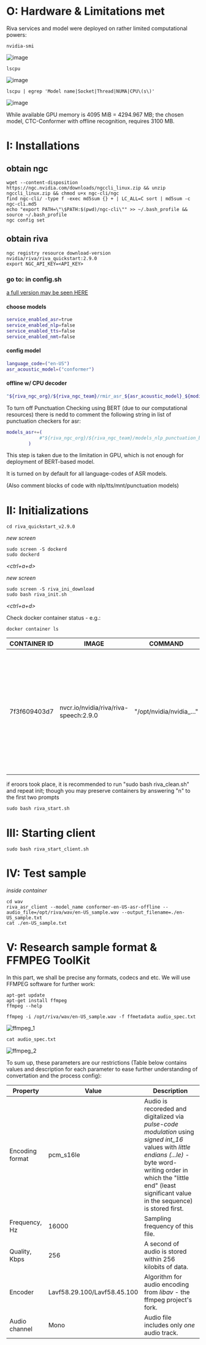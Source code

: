 # O: Hardware & Limitations met
Riva services and model were deployed on rather limited computational powers:
```console
nvidia-smi
```
![image](https://user-images.githubusercontent.com/122811954/227789877-f7fc96ab-06ed-42d5-b770-40c48ef44435.png)
```console
lscpu
```
![image](https://user-images.githubusercontent.com/122811954/227789969-9ee35c60-a09b-4c34-b719-1d867ca9f93e.png)
```console
lscpu | egrep 'Model name|Socket|Thread|NUMA|CPU\(s\)'
```
![image](https://user-images.githubusercontent.com/122811954/227790076-fbaeb224-2d08-4154-b3c0-25a8c8e4f609.png)

While available GPU memory is 4095 MiB = 4294.967 MB; the chosen model, CTC-Conformer with offline recognition, requires 3100 MB.
# I: Installations 

## obtain ngc
```console
wget --content-disposition https://ngc.nvidia.com/downloads/ngccli_linux.zip && unzip ngccli_linux.zip && chmod u+x ngc-cli/ngc
find ngc-cli/ -type f -exec md5sum {} + | LC_ALL=C sort | md5sum -c ngc-cli.md5
echo "export PATH=\"\$PATH:$(pwd)/ngc-cli\"" >> ~/.bash_profile && source ~/.bash_profile
ngc config set
```

## obtain riva
```console
ngc registry resource download-version nvidia/riva/riva_quickstart:2.9.0
export NGC_API_KEY=<API_KEY>
```
### go to: in config.sh
[a full version may be seen HERE](config.sh)
#### choose models
```bash
service_enabled_asr=true
service_enabled_nlp=false
service_enabled_tts=false
service_enabled_nmt=false
```
#### config model
```bash
language_code=("en-US")
asr_acoustic_model=("conformer")
```
#### offline w/ CPU decoder
```bash
"${riva_ngc_org}/${riva_ngc_team}/rmir_asr_${asr_acoustic_model}_${modified_lang_code}_ofl${decoder}:${riva_ngc_model_version}"
```
To turn off Punctuation Checking using BERT (due to our computational resources) there is nedd to comment the following string in list of punctuation checkers for asr:

```bash
models_asr+=(
            #"${riva_ngc_org}/${riva_ngc_team}/models_nlp_punctuation_bert_base_${modified_lang_code}:${riva_ngc_model_version}-${riva_target_gpu_family}-${riva_tegra_platform}"
        )
```
This step is taken due to the limitation in GPU, which is not enough for deployment of BERT-based model.

It is turned on by default for all language-codes of ASR models.

(Also comment blocks of code with nlp/tts/mnt/punctuation models)

# II: Initializations
```console
cd riva_quickstart_v2.9.0
```
*new screen*
```console
sudo screen -S dockerd
sudo dockerd
```
*<ctrl+a+d>*

*new screen*
```console
sudo screen -S riva_ini_download
sudo bash riva_init.sh
```
*<ctrl+a+d>*

Check docker container status - e.g.:

```console
docker container ls
```
CONTAINER ID | IMAGE | COMMAND | CREATED | STATUS | PORTS | NAMES
|----------------------|----------------------|----------------------|----------------------|----------------------|--------------------------------------------|----------------------|
7f3f609403d7 | nvcr.io/nvidia/riva/riva-speech:2.9.0 | "/opt/nvidia/nvidia_…" | 57 seconds ago | Up 51 seconds | 0.0.0.0:50051->50051/tcp, :::50051->50051/tcp, 0.0.0.0:49155->8000/tcp, :::49155->8000/tcp, 0.0.0.0:49154->8001/tcp, :::49154->8001/tcp, 0.0.0.0:49153->8002/tcp, :::49153->8002/tcp | riva-speech


if eroors took place, it is recommended to run "sudo bash riva_clean.sh" and repeat init; though you may preserve containers by answering "n" to the first two prompts
```console
sudo bash riva_start.sh
```
# III: Starting client
```console
sudo bash riva_start_client.sh
```
# IV: Test sample
*inside container*
```console
cd wav
riva_asr_client --model_name conformer-en-US-asr-offline --audio_file=/opt/riva/wav/en-US_sample.wav --output_filename=./en-US_sample.txt
cat ./en-US_sample.txt
```

# V: Research sample format & FFMPEG ToolKit
In this part, we shall be precise any formats, codecs and etc.
We will use FFMPEG software for further work:
```console
apt-get update
apt-get install ffmpeg
ffmpeg --help
```

```console
ffmpeg -i /opt/riva/wav/en-US_sample.wav -f ffmetadata audio_spec.txt
```
![ffmpeg_1](https://user-images.githubusercontent.com/122811954/226694532-2afca5f9-25aa-458b-907f-05853860b7ce.png)
```console
cat audio_spec.txt
```
![ffmpeg_2](https://user-images.githubusercontent.com/122811954/226694732-937245a0-0fbf-48ef-9d6a-01a052462699.png)

To sum up, these parameters are our restrictions (Table below contains values and description for each parameter to ease further understanding of convertation and the process config):

| Property        | Value                       | Description                                                                                                                                                                                                                              |
|-----------------|-----------------------------|------------------------------------------------------------------------------------------------------------------------------------------------------------------------------------------------------------------------------------------|
| Encoding format | pcm_s16le                   | Audio is recoreded and digitalized via *pulse-code modulation* using *signed int_16* values with *little endians (...le)* - byte word-writing order in which the "little end" (least significant value in the sequence) is stored first. |
| Frequency, Hz   | 16000                       | Sampling frequency of this file.                                                                                                                                                                                                         |
| Quality, Kbps   | 256                         | A second of audio is stored within 256 kilobits of data.                                                                                                                                                                                 |
| Encoder         | Lavf58.29.100/Lavf58.45.100 | Algorithm for audio encoding from *libav* - the ffmpeg project's fork.                                                                                                                                                                   |
| Audio channel   | Mono                        | Audio file includes only *one* audio track.                                                                                                                                                                                              |
